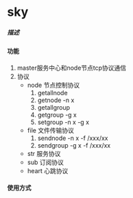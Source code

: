 sky
===
##### 描述
#### 功能 

1. master服务中心和node节点tcp协议通信
2. 协议
    * node 节点控制协议
      1. getallnode
      2. getnode -n x
      3. getallgroup
      4. getgroup -g x
      5. setgroup -n x -g x
    * file 文件传输协议
      1. sendnode -n x -f /xxx/xx
      2. sendgroup -g x -f /xxx/xx
    * str 服务协议
    * sub 订阅协议
    * heart 心跳协议

#### 使用方式
